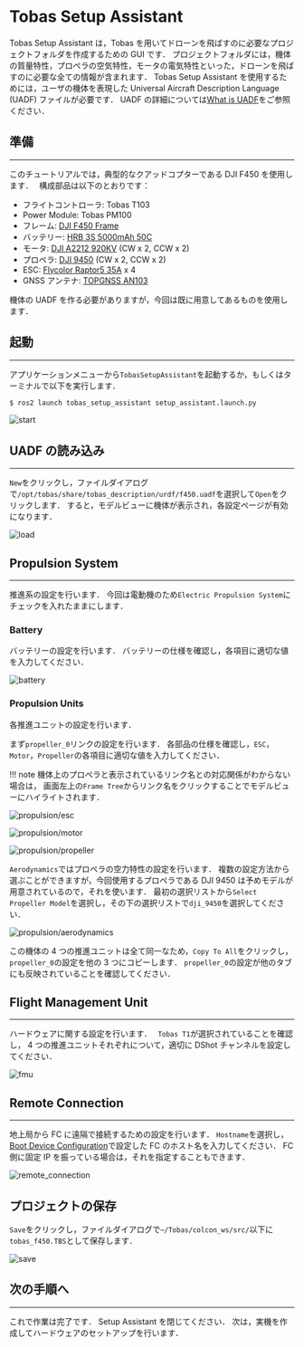 # Tobas Setup Assistant

<!-- ゲームの広告と同じで，全てを理解することよりもとりあえず何も考えずに簡単に動かせることが大事． -->
<!-- 後々必要になる面倒な作業は隠して面白いところを見せる． -->

Tobas Setup Assistant は，Tobas を用いてドローンを飛ばすのに必要なプロジェクトフォルダを作成するための GUI です．
プロジェクトフォルダには，機体の質量特性，プロペラの空気特性，モータの電気特性といった，ドローンを飛ばすのに必要な全ての情報が含まれます．
Tobas Setup Assistant を使用するためには，ユーザの機体を表現した Universal Aircraft Description Language (UADF) ファイルが必要です．
UADF の詳細については[What is UADF](./what_is_uadf.md)をご参照ください．

## 準備

---

このチュートリアルでは，典型的なクアッドコプターである DJI F450 を使用します．　
構成部品は以下のとおりです：

- フライトコントローラ: Tobas T103 <!-- TODO: URL -->
- Power Module: Tobas PM100 <!-- TODO: URL -->
- フレーム: <a href=https://ja.aliexpress.com/item/1005007683004849.html target="_blank">DJI F450 Frame</a>
- バッテリー: <a href=https://ja.aliexpress.com/item/4000244479545.html target="_blank">HRB 3S 5000mAh 50C</a>
- モータ: <a href=https://ja.aliexpress.com/item/1005008178619191.html target="_blank">DJI A2212 920KV</a> (CW x 2, CCW x 2)
- プロペラ: <a href=https://ja.aliexpress.com/item/1005004372872772.html target="_blank">DJI 9450</a> (CW x 2, CCW x 2)
- ESC: <a href=https://ja.aliexpress.com/item/1005008565930299.html target="_blank">Flycolor Raptor5 35A</a> x 4
- GNSS アンテナ: <a href=https://ja.aliexpress.com/item/1005003648574213.html target="_blank">TOPGNSS AN103</a>

機体の UADF を作る必要がありますが，今回は既に用意してあるものを使用します．

## 起動

---

アプリケーションメニューから`TobasSetupAssistant`を起動するか，もしくはターミナルで以下を実行します．

```bash
$ ros2 launch tobas_setup_assistant setup_assistant.launch.py
```

![start](resources/setup_assistant/start.png)

## UADF の読み込み

---

`New`をクリックし，ファイルダイアログで`/opt/tobas/share/tobas_description/urdf/f450.uadf`を選択して`Open`をクリックします．
すると，モデルビューに機体が表示され，各設定ページが有効になります．

![load](resources/setup_assistant/load.png)

## Propulsion System

---

推進系の設定を行います．
今回は電動機のため`Electric Propulsion System`にチェックを入れたままにします．

### Battery

バッテリーの設定を行います．
バッテリーの仕様を確認し，各項目に適切な値を入力してください．

![battery](resources/setup_assistant/propulsion/battery.png)

### Propulsion Units

各推進ユニットの設定を行います．

まず`propeller_0`リンクの設定を行います．
各部品の仕様を確認し，`ESC`，`Motor`，`Propeller`の各項目に適切な値を入力してください．

<!-- prettier-ignore-start -->
!!! note
    機体上のプロペラと表示されているリンク名との対応関係がわからない場合は，
    画面左上の`Frame Tree`からリンク名をクリックすることでモデルビューにハイライトされます．
<!-- prettier-ignore-end -->

![propulsion/esc](resources/setup_assistant/propulsion/esc.png)

![propulsion/motor](resources/setup_assistant/propulsion/motor.png)

![propulsion/propeller](resources/setup_assistant/propulsion/propeller.png)

`Aerodynamics`ではプロペラの空力特性の設定を行います．
複数の設定方法から選ぶことができますが，今回使用するプロペラである DJI 9450 は予めモデルが用意されているので，それを使います．
最初の選択リストから`Select Propeller Model`を選択し，その下の選択リストで`dji_9450`を選択してください．

![propulsion/aerodynamics](resources/setup_assistant/propulsion/aerodynamics.png)

この機体の 4 つの推進ユニットは全て同一なため，`Copy To All`をクリックし，`propeller_0`の設定を他の 3 つにコピーします．
`propeller_0`の設定が他のタブにも反映されていることを確認してください．

## Flight Management Unit

---

ハードウェアに関する設定を行います．　
`Tobas T1`が選択されていることを確認し，
4 つの推進ユニットそれぞれについて，適切に DShot チャンネルを設定してください．

![fmu](resources/setup_assistant/fmu.png)

## Remote Connection

---

地上局から FC に遠隔で接続するための設定を行います．
`Hostname`を選択し，[Boot Device Configuration](./bootmedia_config.md)で設定した FC のホスト名を入力してください．
FC 側に固定 IP を振っている場合は，それを指定することもできます．

![remote_connection](resources/setup_assistant/remote_connection.png)

## プロジェクトの保存

`Save`をクリックし，ファイルダイアログで`~/Tobas/colcon_ws/src/`以下に`tobas_f450.TBS`として保存します．

![save](resources/setup_assistant/save.png)

## 次の手順へ

---

これで作業は完了です．
Setup Assistant を閉じてください．
次は，実機を作成してハードウェアのセットアップを行います．
